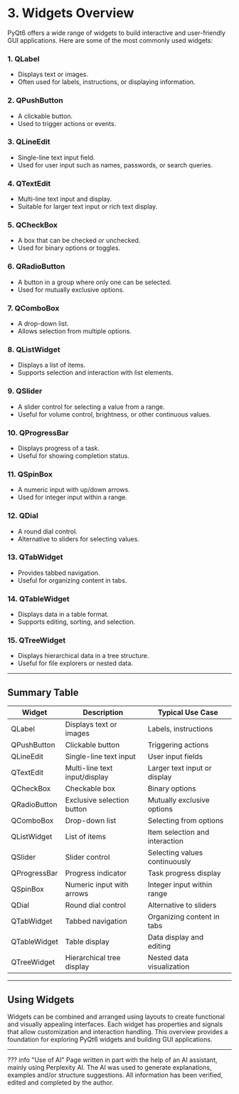 # 3. Widgets Overview

PyQt6 offers a wide range of widgets to build interactive and user-friendly GUI applications. Here are some of the most
commonly used widgets:

### **1. QLabel**

- Displays text or images.
- Often used for labels, instructions, or displaying information.

### **2. QPushButton**

- A clickable button.
- Used to trigger actions or events.

### **3. QLineEdit**

- Single-line text input field.
- Used for user input such as names, passwords, or search queries.

### **4. QTextEdit**

- Multi-line text input and display.
- Suitable for larger text input or rich text display.

### **5. QCheckBox**

- A box that can be checked or unchecked.
- Used for binary options or toggles.

### **6. QRadioButton**

- A button in a group where only one can be selected.
- Used for mutually exclusive options.

### **7. QComboBox**

- A drop-down list.
- Allows selection from multiple options.

### **8. QListWidget**

- Displays a list of items.
- Supports selection and interaction with list elements.

### **9. QSlider**

- A slider control for selecting a value from a range.
- Useful for volume control, brightness, or other continuous values.

### **10. QProgressBar**

- Displays progress of a task.
- Useful for showing completion status.

### **11. QSpinBox**

- A numeric input with up/down arrows.
- Used for integer input within a range.

### **12. QDial**

- A round dial control.
- Alternative to sliders for selecting values.

### **13. QTabWidget**

- Provides tabbed navigation.
- Useful for organizing content in tabs.

### **14. QTableWidget**

- Displays data in a table format.
- Supports editing, sorting, and selection.

### **15. QTreeWidget**

- Displays hierarchical data in a tree structure.
- Useful for file explorers or nested data.

---

## Summary Table

| Widget       | Description                   | Typical Use Case               |
|--------------|-------------------------------|--------------------------------|
| QLabel       | Displays text or images       | Labels, instructions           |
| QPushButton  | Clickable button              | Triggering actions             |
| QLineEdit    | Single-line text input        | User input fields              |
| QTextEdit    | Multi-line text input/display | Larger text input or display   |
| QCheckBox    | Checkable box                 | Binary options                 |
| QRadioButton | Exclusive selection button    | Mutually exclusive options     |
| QComboBox    | Drop-down list                | Selecting from options         |
| QListWidget  | List of items                 | Item selection and interaction |
| QSlider      | Slider control                | Selecting values continuously  |
| QProgressBar | Progress indicator            | Task progress display          |
| QSpinBox     | Numeric input with arrows     | Integer input within range     |
| QDial        | Round dial control            | Alternative to sliders         |
| QTabWidget   | Tabbed navigation             | Organizing content in tabs     |
| QTableWidget | Table display                 | Data display and editing       |
| QTreeWidget  | Hierarchical tree display     | Nested data visualization      |

---

## Using Widgets

Widgets can be combined and arranged using layouts to create functional and visually appealing interfaces. Each widget
has properties and signals that allow customization and interaction handling. This overview provides a foundation for
exploring PyQt6 widgets and building GUI applications.


---------------

??? info "Use of AI"
        Page written in part with the help of an AI assistant, mainly using Perplexity AI. The AI was used to generate
        explanations, examples and/or structure suggestions. All information has been verified, edited and completed by the
        author.